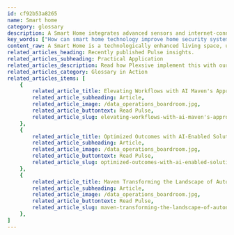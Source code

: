 ```yaml
---
id: cf92b53a8265
name: Smart home
category: glossary
description: A Smart Home integrates advanced sensors and internet-connected devices to enhance comfort, security, and entertainment, while enabling energy efficiency, sustainable living, and new business opportunities through data-driven insights.
key_words: ["How can smart home technology improve home security systems?", "What are the energy savings benefits of using a smart thermostat at home?", "What advancements in smart home devices are enabled by 5G technology?", "How do smart homes facilitate sustainable living practices?", "What are the business opportunities arising from consumer data in smart homes?", "How does smart home integration with vehicles enhance user experience?", "What are the latest trends in smart entertainment systems for homes?", "How can smart home data help in providing personalized healthcare services?", "What role does AI play in the evolution of smart home ecosystems?", "How can smart home technologies transform traditional utility services for consumers?"]
content_raw: A Smart Home is a technologically enhanced living space, utilizing innovative in-home sensors and Internet-connected devices. These include but are not limited to smart thermostats and speakers, capable of performing tasks that enhance security, comfort, and entertainment. As we embrace the advent of higher-bandwidth 5G networks, the capabilities of a smart home expand exponentially. Beyond the traditional use cases of home security and efficient energy management, these robust connections can enable the cohesive integration of smart homes with other connected technology such as automobiles, and remote health and fitness monitors. From a business perspective, smart homes offer substantial benefits. By providing consumers with a real-time insight into their energy consumption habits, smart homes have the potential to significantly reduce energy costs. This, in turn, creates a positive environmental impact and facilitates sustainable living. For service providers, smart homes open new doors to growth, particularly as customers transition away from dated services such as traditional telephone and cable TV systems. The extensive data generated from smart homes such as patterns of use and consumer preferences allows businesses to create new, innovative business models. With a detailed understanding of residents' needs and activities, businesses are now able to offer a range of proactive and on-demand services, ranging from at-home healthcare to routine repairs. Through strategic implementation of elite technology by experienced professionals, Maven Technologies can help you unlock these productivity solutions in your business, helping you discover the incredible potential of the modern, smart world.
related_articles_heading: Recently published Pulse insights.
related_articles_subheading: Practical Application
related_articles_description: Read how Plexsive implement this with our clients.
related_articles_category: Glossary in Action
related_articles_items: [
	{
		related_article_title: Elevating Workflows with AI Maven's Approach,
		related_article_subheading: Article,
		related_article_image: /data_operations_boardroom.jpg,
		related_article_buttontext: Read Pulse,
		related_article_slug: elevating-workflows-with-ai-maven's-approach
	},
	{
		related_article_title: Optimized Outcomes with AI-Enabled Solutions,
		related_article_subheading: Article,
		related_article_image: /data_operations_boardroom.jpg,
		related_article_buttontext: Read Pulse,
		related_article_slug: optimized-outcomes-with-ai-enabled-solutions
	},
	{
		related_article_title: Maven Transforming the Landscape of Autonomous Vehicles,
		related_article_subheading: Article,
		related_article_image: /data_operations_boardroom.jpg,
		related_article_buttontext: Read Pulse,
		related_article_slug: maven-transforming-the-landscape-of-autonomous-vehicles
	},
]
---
```

